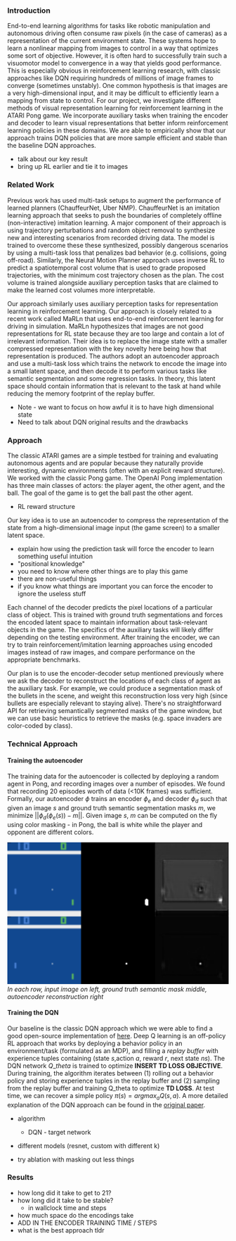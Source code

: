 ### Introduction
End-to-end learning algorithms for tasks like robotic manipulation and autonomous driving often consume raw pixels (in the case of cameras) as a representation of the current environment state. These systems hope to learn a nonlinear mapping from images to control in a way that optimizes some sort of objective. However, it is often hard to successfully train such a visuomotor model to convergence in a way that yields good performance. This is especially obvious in reinforcement learning research, with classic approaches like DQN requiring hundreds of millions of image frames to converge (sometimes unstably). One common hypothesis is that images are a very high-dimensional input, and it may be difficult to efficiently learn a mapping from state to control. For our project, we investigate different methods of visual representation learning for reinforcement learning in the ATARI Pong game. We incorporate auxiliary tasks when training the encoder and decoder to learn visual representations that better inform reinforcement learning policies in these domains. We are able to empirically show that our approach trains DQN policies that are more sample efficient and stable than the baseline DQN approaches. 

- talk about our key result
- bring up RL earlier and tie it to images


### Related Work
Previous work has used multi-task setups to augment the performance of learned planners (ChauffeurNet, Uber NMP). ChauffeurNet is an imitation learning approach that seeks to push the boundaries of completely offline (non-interactive) imitation learning. A major component of their approach is using trajectory perturbations and random object removal to synthesize new and interesting scenarios from recorded driving data. The model is trained to overcome these these synthesized, possibly dangerous scenarios by using a multi-task loss that penalizes bad behavior (e.g. collisions, going off-road). Similarly, the Neural Motion Planner approach uses inverse RL to predict a spatiotemporal cost volume that is used to grade proposed trajectories, with the minimum cost trajectory chosen as the plan. The cost volume is trained alongside auxiliary perception tasks that are claimed to make the learned cost volumes more interpretable.

Our approach similarly uses auxiliary perception tasks for representation learning in reinforcement learning. Our approach is closely related to a recent work called MaRLn that uses end-to-end reinforcement learning for driving in simulation. MaRLn hypothesizes that images are not good representations for RL state because they are too large and contain a lot of irrelevant information. Their idea is to replace the image state with a smaller compressed representation with the key novelty here being how that representation is produced. The authors adopt an autoencoder approach and use a multi-task loss which trains the network to encode the image into a small latent space, and then decode it to perform various tasks like semantic segmentation and some regression tasks. In theory, this latent space should contain information that is relevant to the task at hand while reducing the memory footprint of the replay buffer. 

- Note - we want to focus on how awful it is to have high dimensional state
- Need to talk about DQN original results and the drawbacks


### Approach
The classic ATARI games are a simple testbed for training and evaluating autonomous agents and are popular because they naturally provide interesting, dynamic environments (often with an explicit reward structure). We worked with the classic Pong game. The OpenAI Pong implementation has three main classes of actors: the player agent, the other agent, and the ball. The goal of the game is to get the ball past the other agent. 

- RL reward structure

Our key idea is to use an autoencoder to compress the representation of the state from a high-dimensional image input (the game screen) to a smaller latent space. 

- explain how using the prediction task will force the encoder to learn something useful intuition
- "positional knowledge"
- you need to know where other things are to play this game
- there are non-useful things
- if you know what things are important you can force the encoder to ignore the useless stuff

Each channel of the decoder predicts the pixel locations of a particular class of object. This is trained with ground truth segmentations and forces the encoded latent space to maintain information about task-relevant objects in the game. The specifics of the auxiliary tasks will likely differ depending on the testing environment. After training the encoder, we can try to train reinforcement/imitation learning approaches using encoded images instead of raw images, and compare performance on the appropriate benchmarks. 

Our plan is to use the encoder-decoder setup mentioned previously where we ask the decoder to reconstruct the locations of each class of agent as the auxiliary task. For example, we could produce a segmentation mask of the bullets in the scene, and weight this reconstruction loss very high (since bullets are especially relevant to staying alive). There's no straightforward API for retrieving semantically segmented masks of the game window, but we can use basic heuristics to retrieve the masks (e.g. space invaders are color-coded by class). 

### Technical Approach
#### Training the autoencoder
The training data for the autoencoder is collected by deploying a random agent in Pong, and recording images over a number of episodes. We found that recording 20 episodes worth of data (<10K frames) was sufficient. Formally, our autoencoder $\phi$ trains an encoder $\phi_e$ and decoder $\phi_d$ such that given an image $s$ and ground truth semantic segmentation masks $m$, we minimize $||\phi_d(\phi_e(s)) - m||$. Given image $s$, $m$ can be computed on the fly using color masking - in Pong, the ball is white while the player and opponent are different colors.

![Pong autoencoder](assets/autoencoder_im1.png)
*In each row, input image on left, ground truth semantic mask middle, autoencoder reconstruction right*

#### Training the DQN
Our baseline is the classic DQN approach which we were able to find a good open-source implementation of [here](https://github.com/Rochan-A/dqn-pong). Deep Q learning is an off-policy RL approach that works by deploying a behavior policy in an environment/task (formulated as an MDP), and filling a *replay buffer* with experience tuples containing (state *s*,action *a*, reward *r*, next state *ns*). The DQN network $Q\_theta$ is trained to optimize **INSERT TD LOSS OBJECTIVE**. During training, the algorithm iterates between (1) rolling out a behavior policy and storing experience tuples in the replay buffer and (2) sampling from the replay buffer and training Q_theta to optimize **TD LOSS**. At test time, we can recover a simple policy $\pi(s) = argmax_aQ(s,a)$. A more detailed explanation of the DQN approach can be found in the [original paper](https://www.cs.toronto.edu/~vmnih/docs/dqn.pdf). 

- algorithm
  - DQN - target network

- different models (resnet, custom with different k)
- try ablation with masking out less things

### Results

- how long did it take to get to 21?
- how long did it take to be stable?
  - in wallclock time and steps
- how much space do the encodings take
- ADD IN THE ENCODER TRAINING TIME / STEPS
- what is the best approach tldr
